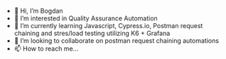 - 👋 Hi, I’m Bogdan
- 👀 I’m interested in Quality Assurance Automation 
- 🌱 I’m currently learning Javascript, Cypress.io, Postman request chaining and stres/load testing utilizing K6 + Grafana
- 💞️ I’m looking to collaborate on postman request chaining automations
- 📫 How to reach me...

<!---

--->
